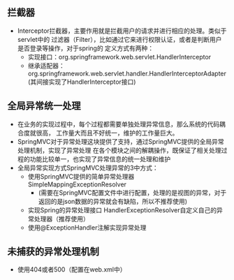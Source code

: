 ## 拦截器
- Interceptor拦截器，主要作用就是拦截用户的请求并进行相应的处理。类似于servlet中的
 过滤器（Filter），比如通过它来进行权限认证，或者是判断用户是否登录等操作，对于spring的
 定义方式有两种：
    - 实现接口：org.springframework.web.servlet.HandlerInterceptor
    - 继承适配器：org.springframework.web.servlet.handler.HandlerInterceptorAdapter
    (其间接实现了HandlerInterceptor接口)
    
    
    
## 全局异常统一处理
- 在业务的实现过程中，每个过程都需要单独处理异常信息，那么系统的代码耦合度就很高，
工作量大而且不好统一，维护的工作量巨大。
- SpringMVC对于异常处理这块提供了支持，通过SpringMVC提供的全局异常处理机制，实现了异常处理
在各个模块之间的解耦操作，既保证了相关处理过程的功能比较单一，也实现了异常信息的统一处理和维护
- 全局异常实现方式SpringMVC处理异常的3中方式：
    - 使用SpringMVC提供的简单异常处理器SimpleMappingExceptionResolver
      - (需要在SpringMVC配置文件中进行配置，处理的是视图的异常，对于返回的是json数据的异常就会有缺陷，所以不推荐使用)
    - 实现Spring的异常处理接口 HandlerExceptionResolver自定义自己的异常处理器（推荐使用）
    - 使用@ExceptionHandler注解实现异常处理

## 未捕获的异常处理机制
- 使用404或者500（配置在web.xml中）
